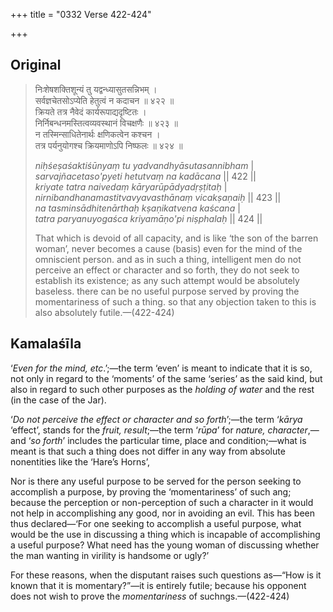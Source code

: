 +++
title = "0332 Verse 422-424"

+++
## Original 
>
> निःशेषशक्तिशून्यं तु यद्वन्ध्यासुतसन्निभम् ।  
> सर्वज्ञचेतसोऽप्येति हेतुत्वं न कदाचन ॥ ४२२ ॥  
> क्रियते तत्र नैवेदं कार्यरूपाद्यदृष्टितः ।  
> निर्निबन्धनमस्तित्वव्यवस्थानं विचक्षणैः ॥ ४२३ ॥  
> न तस्मिन्साधितेनार्थः क्षणिकत्वेन कश्चन ।  
> तत्र पर्यनुयोगश्च क्रियमाणोऽपि निष्फलः ॥ ४२४ ॥ 
>
> *niḥśeṣaśaktiśūnyaṃ tu yadvandhyāsutasannibham* \|  
> *sarvajñacetaso'pyeti hetutvaṃ na kadācana* \|\| 422 \|\|  
> *kriyate tatra naivedaṃ kāryarūpādyadṛṣṭitaḥ* \|  
> *nirnibandhanamastitvavyavasthānaṃ vicakṣaṇaiḥ* \|\| 423 \|\|  
> *na tasminsādhitenārthaḥ kṣaṇikatvena kaścana* \|  
> *tatra paryanuyogaśca kriyamāṇo'pi niṣphalaḥ* \|\| 424 \|\| 
>
> That which is devoid of all capacity, and is like ‘the son of the barren woman’, never becomes a cause (basis) even for the mind of the omniscient person. and as in such a thing, intelligent men do not perceive an effect or character and so forth, they do not seek to establish its existence; as any such attempt would be absolutely baseless. there can be no useful purpose served by proving the momentariness of such a thing. so that any objection taken to this is also absolutely futile.—(422-424)



## Kamalaśīla

‘*Even for the mind, etc*.’;—the term ‘even’ is meant to indicate that it is so, not only in regard to the ‘moments’ of the same ‘series’ as the said kind, but also in regard to such other purposes as the *holding of water* and the rest (in the case of the Jar).

‘*Do not perceive the effect or character and so forth*’;—the term ‘*kārya* ‘effect’, stands for the *fruit, result*;—the term ‘*rūpa*’ for *nature, character*,—and ‘*so forth*’ includes the particular time, place and condition;—what is meant is that such a thing does not differ in any way from absolute nonentities like the ‘Hare’s Horns’,

Nor is there any useful purpose to be served for the person seeking to accomplish a purpose, by proving the ‘momentariness’ of such ang; because the perception or non-perception of such a character in it would not help in accomplishing any good, nor in avoiding an evil. This has been thus declared—‘For one seeking to accomplish a useful purpose, what would be the use in discussing a thing which is incapable of accomplishing a useful purpose? What need has the young woman of discussing whether the man wanting in virility is handsome or ugly?’

For these reasons, when the disputant raises such questions as—“How is it known that it is momentary?”—it is entirely futile; because his opponent does not wish to prove the *momentariness* of suchngs.—(422-424)



